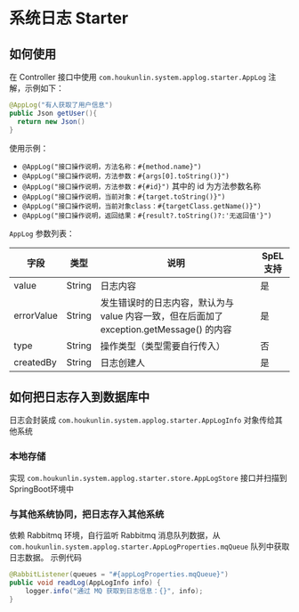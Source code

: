# 系统日志 Starter

## 如何使用

在 Controller 接口中使用 `com.houkunlin.system.applog.starter.AppLog` 注解，示例如下：

```java
@AppLog("有人获取了用户信息")
public Json getUser(){
  return new Json()
}
```

使用示例：

- `@AppLog("接口操作说明，方法名称：#{method.name}")`
- `@AppLog("接口操作说明，方法参数：#{args[0].toString()}")`
- `@AppLog("接口操作说明，方法参数：#{#id}")` 其中的 id 为方法参数名称
- `@AppLog("接口操作说明，当前对象：#{target.toString()}")`
- `@AppLog("接口操作说明，当前对象class：#{targetClass.getName()}")`
- `@AppLog("接口操作说明，返回结果：#{result?.toString()?:'无返回值'}")`



`AppLog` 参数列表：

| 字段       | 类型   | 说明                                                         | SpEL支持 |
| ---------- | ------ | ------------------------------------------------------------ | -------- |
| value      | String | 日志内容                                                     | 是       |
| errorValue | String | 发生错误时的日志内容，默认为与 value 内容一致，但在后面加了 exception.getMessage() 的内容 | 是       |
| type       | String | 操作类型（类型需要自行传入）                                 | 否       |
| createdBy  | String | 日志创建人                                                   | 是       |



## 如何把日志存入到数据库中

日志会封装成 `com.houkunlin.system.applog.starter.AppLogInfo` 对象传给其他系统

### 本地存储

实现 `com.houkunlin.system.applog.starter.store.AppLogStore` 接口并扫描到SpringBoot环境中



### 与其他系统协同，把日志存入其他系统

依赖 Rabbitmq 环境，自行监听 Rabbitmq 消息队列数据，从 `com.houkunlin.system.applog.starter.AppLogProperties.mqQueue` 队列中获取日志数据。
示例代码

```java
@RabbitListener(queues = "#{appLogProperties.mqQueue}")
public void readLog(AppLogInfo info) {
    logger.info("通过 MQ 获取到日志信息：{}", info);
}
```
